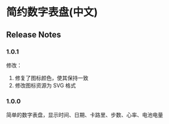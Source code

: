 # 简约数字表盘(中文)


## Release Notes


### 1.0.1 

修改：
1. 修复了图标颜色，使其保持一致
2. 修改图标资源为 SVG 格式

### 1.0.0

简单的数字表盘，显示时间、日期、卡路里、步数、心率、电池电量



